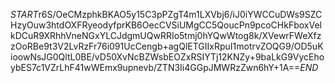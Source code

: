 $START$r6S/OeCMzphkBKAO5y15C3pPZgT4m1LXVbj6/iJ0iYWCCuDWs9SZCHzyOuw3htdOXFRyeodyfprKB6OecCVSiUMgCC5QoucPn9pcoCHkFboxVelkDCuR9XRhhVneNGxYLCJdgmUQwRRIo5tmj0hYQwWtog8k/XVewrFWeXfzzOoRBe9t3V2LvRzFr76i091UcCengb+agQlETGIIxRpuI1motrvZOQG9/OD5uKioowNsJG0QltL0BE/vD50XvNcBZWsbEOZxRSIYTj12KNZy+9baLkG9VycEhoybES7c1VZrLhF41wWEmx9upnevb/ZTN3Ii4GGpJMWRzZwn6hY+1A==$END$